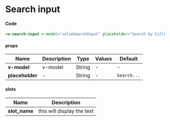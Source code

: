 # Search input

<Demo componentName="examples-search-input-doc" />

#### Code
```html
<o-search-input v-model="valueSearchInput" placeholder="Search by title..." />
```

#### props

|Name|Description|Type|Values|Default|
|---|---|---|---|---|
|**v-model**| v-model |String|-|-|
|**placeholder**|- |String|-|`Search...`|

#### slots

|Name|Description|
|---|---|
|**slot_name**|this will display the text|

<portal-target name="octo-modals" transition="o-modal-transition" multiple />
<portal-target name="octo-popups" />